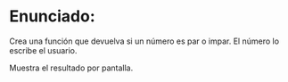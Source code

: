 <h1>Enunciado:</h1>

<p>Crea una función que devuelva si un número es par o impar. El número lo escribe el usuario.<p>
<p>Muestra el resultado por pantalla.</p>